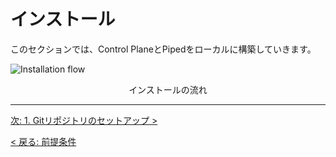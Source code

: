 # インストール

このセクションでは、Control PlaneとPipedをローカルに構築していきます。

![Installation flow](/images/install/installation-flow.svg)
<p align="center">インストールの流れ</p>

---

[次: 1. Gitリポジトリのセットアップ >](01-git.md)

[< 戻る: 前提条件](../20-prerequisites/README.md)